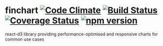 # finchart [![Code Climate](https://codeclimate.com/github/finbourne/finchart/badges/gpa.svg)](https://codeclimate.com/github/finbourne/finchart) [![Build Status](https://travis-ci.org/finbourne/finchart.svg?branch=master)](https://travis-ci.org/finbourne/finchart) [![Coverage Status](https://coveralls.io/repos/github/finbourne/finchart/badge.svg?branch=master)](https://coveralls.io/github/finbourne/finchart?branch=master) [![npm version](https://badge.fury.io/js/finchart.svg)](https://badge.fury.io/js/finchart)
react-d3 library providing performance-optimised and responsive charts for common use cases
